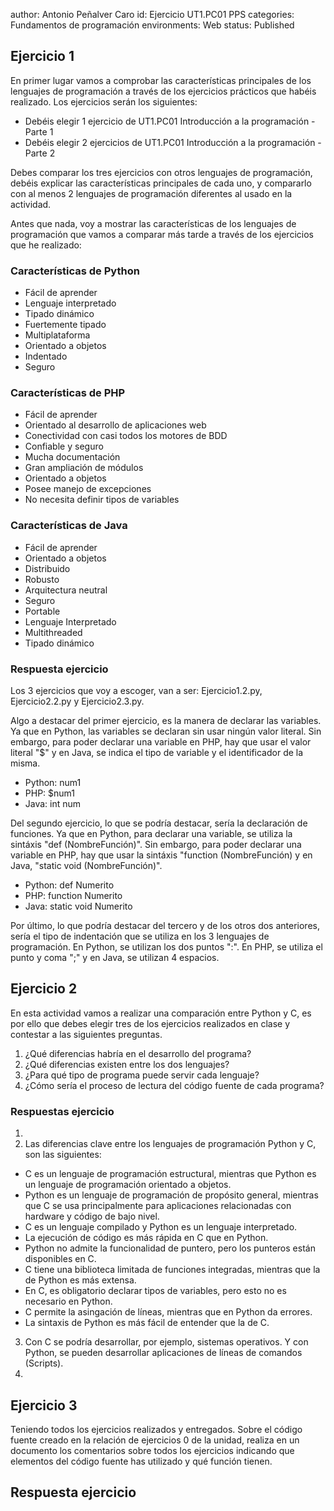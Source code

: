 author: Antonio Peñalver Caro
id: Ejercicio UT1.PC01 PPS
categories: Fundamentos de programación
environments: Web
status: Published

## Ejercicio 1

En primer lugar vamos a comprobar las características principales de los lenguajes de programación a través de los ejercicios prácticos que habéis realizado.
Los ejercicios serán los siguientes:

* Debéis elegir 1 ejercicio de UT1.PC01 Introducción a la programación - Parte 1
* Debéis elegir 2 ejercicios de UT1.PC01 Introducción a la programación - Parte 2

Debes comparar los tres ejercicios con otros lenguajes de programación, debéis explicar las características principales de cada uno, y compararlo con al menos 2 lenguajes de programación diferentes al usado en la actividad.

Antes que nada, voy a mostrar las características de los lenguajes de programación que vamos a comparar más tarde a través de los ejercicios que he realizado:

### Características de Python

* Fácil de aprender
* Lenguaje interpretado
* Tipado dinámico
* Fuertemente tipado
* Multiplataforma
* Orientado a objetos
* Indentado
* Seguro

### Características de PHP

* Fácil de aprender
* Orientado al desarrollo de aplicaciones web
* Conectividad con casi todos los motores de BDD
* Confiable y seguro
* Mucha documentación
* Gran ampliación de módulos
* Orientado a objetos
* Posee manejo de excepciones
* No necesita definir tipos de variables

### Características de Java

* Fácil de aprender
* Orientado a objetos
* Distribuido
* Robusto
* Arquitectura neutral
* Seguro
* Portable
* Lenguaje Interpretado
* Multithreaded
* Tipado dinámico

### Respuesta ejercicio

Los 3 ejercicios que voy a escoger, van a ser: Ejercicio1.2.py, Ejercicio2.2.py y Ejercicio2.3.py.

Algo a destacar del primer ejercicio, es la manera de declarar las variables. Ya que en Python, las variables se declaran sin usar ningún valor literal. Sin embargo, para poder declarar una variable en PHP, hay que usar el valor literal "$" y en Java, se indica el tipo de variable y el identificador de la misma.

* Python: num1
* PHP: $num1
* Java: int num

Del segundo ejercicio, lo que se podría destacar, sería la declaración de funciones. Ya que en Python, para declarar una variable, se utiliza la sintáxis "def (NombreFunción)". Sin embargo, para poder declarar una variable en PHP, hay que usar la sintáxis "function (NombreFunción) y en Java, "static void (NombreFunción)".

* Python: def Numerito
* PHP: function Numerito
* Java: static void Numerito

Por último, lo que podría destacar del tercero y de los otros dos anteriores, sería el tipo de indentación que se utiliza en los 3 lenguajes de programación. En Python, se utilizan los dos puntos ":". En PHP, se utiliza el punto y coma ";" y en Java, se utilizan 4 espacios.

## Ejercicio 2

En esta actividad vamos a realizar una comparación entre Python y C, es por ello que debes elegir tres de los ejercicios realizados en clase y contestar a las siguientes preguntas.

1. ¿Qué diferencias habría en el desarrollo del programa?
2. ¿Qué diferencias existen entre los dos lenguajes?
3. ¿Para qué tipo de programa puede servir cada lenguaje?
4. ¿Cómo sería el proceso de lectura del código fuente de cada programa?

### Respuestas ejercicio

1.
2. Las diferencias clave entre los lenguajes de programación Python y C, son las siguientes:
*  C es un lenguaje de programación estructural, mientras que Python es un lenguaje de programación orientado a objetos.
*  Python es un lenguaje de programación de propósito general, mientras que C se usa principalmente para aplicaciones relacionadas con hardware y código de      bajo nivel.
*  C es un lenguaje compilado y Python es un lenguaje interpretado.
*  La ejecución de código es más rápida en C que en Python.
*  Python no admite la funcionalidad de puntero, pero los punteros están disponibles en C.
*  C tiene una biblioteca limitada de funciones integradas, mientras que la de Python es más extensa.
*  En C, es obligatorio declarar tipos de variables, pero esto no es necesario en Python.
*  C permite la asingación de líneas, mientras que en Python da errores.
*  La sintaxis de Python es más fácil de entender que la de C.
3. Con C se podría desarrollar, por ejemplo, sistemas operativos. Y con Python, se pueden desarrollar aplicaciones de líneas de comandos (Scripts).
4.

## Ejercicio 3

Teniendo todos los ejercicios realizados y entregados. Sobre el código fuente creado en la relación de ejercicios 0 de la unidad, realiza en un documento los comentarios sobre todos los ejercicios indicando que elementos del código fuente has utilizado y qué función tienen.

## Respuesta ejercicio
